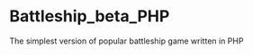 Battleship_beta_PHP
===================

The simplest version of popular battleship game written in PHP